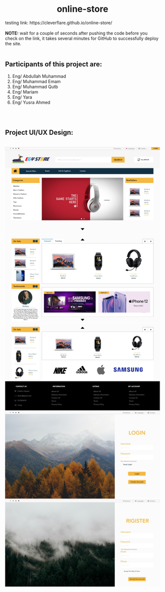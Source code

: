 <h1 align="center">online-store</h1>
testing link: https://cleverflare.github.io/online-store/ 
<br><br>
<b>NOTE:</b> wait for a couple of seconds after pushing the code before you check on the link, it takes several minutes for GitHub to successfully deploy the site.
<br><br>
<h2>Participants of this project are:</h2>
<ol type="1">
  <li>Eng/ Abdullah Muhammad</li>
  <li>Eng/ Muhammad Emam</li>
  <li>Eng/ Muhammad Qutb</li>
  <li>Eng/ Mariam</li>
  <li>Eng/ Yara</li>
  <li>Eng/ Yusra Ahmed</li>
</ol>
<br><br>
<h2>Project UI/UX Design:</h2><br>
<img src="/photos/WhatsApp Image 2022-04-20 at 1.32.46 AM.jpeg" title="the top of the home page">
<img src="/photos/WhatsApp Image 2022-04-20 at 1.32.47 AM (3).jpeg" title="the top of the middle page">
<img src="/photos/WhatsApp Image 2022-04-20 at 1.32.47 AM (2).jpeg" title="the top of the bottom page">
<img src="/photos/WhatsApp Image 2022-04-20 at 1.32.47 AM (1).jpeg" title="the login page">
<img src="/photos/WhatsApp Image 2022-04-20 at 1.32.47 AM.jpeg" title="the sign up page">
